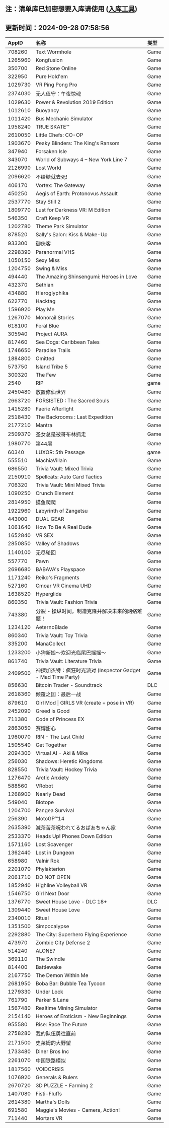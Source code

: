 ## 注：清单库已加密想要入库请使用 ([入库工具](https://github.com/BlankTMing/ManifestAutoUpdate/releases))

## 更新时间：2024-09-28 07:58:56
| AppID | 名称 | 类型  |
| :-------------------- | :----------------------------- | :----------- |
| 708260 | Text Wormhole| Game |
| 1265960 | Kongfusion| Game |
| 350700 | Red Stone Online| Game |
| 322950 | Pure Hold'em| Game |
| 1029730 | VR Ping Pong Pro| Game |
| 2374030 | 无人值守：午夜惊魂| Game |
| 1029630 | Power & Revolution 2019 Edition| Game |
| 1012610 | Buoyancy| Game |
| 1011420 | Bus Mechanic Simulator| Game |
| 1958240 | TRUE SKATE™| Game |
| 2610050 | Little Chefs: CO-OP| Game |
| 1903670 | Peaky Blinders: The King's Ransom| Game |
| 347940 | Forsaken Isle| Game |
| 343070 | World of Subways 4 – New York Line 7| Game |
| 2126990 | Lost World| Game |
| 2096620 | 不给糖就去死!| Game |
| 406170 | Vortex: The Gateway| Game |
| 450250 | Aegis of Earth: Protonovus Assault| Game |
| 2537770 | Stay Still 2| Game |
| 1809770 | Lust for Darkness VR: M Edition| Game |
| 546350 | Craft Keep VR| Game |
| 1202780 | Theme Park Simulator| Game |
| 878520 | Sally's Salon: Kiss & Make-Up| Game |
| 933300 | 御侠客| Game |
| 2298390 | Paranormal VHS| Game |
| 1050150 | Sexy Miss| Game |
| 1204750 | Swing & Miss| Game |
| 494440 | The Amazing Shinsengumi: Heroes in Love| Game |
| 432370 | Sethian| Game |
| 434880 | Hieroglyphika| Game |
| 622770 | Hacktag| Game |
| 1596920 | Play Me| Game |
| 1267070 | Monorail Stories| Game |
| 618100 | Feral Blue| Game |
| 305940 | Project AURA| Game |
| 817460 | Sea Dogs: Caribbean Tales| Game |
| 1746650 | Paradise Trails| Game |
| 1884800 | Omitted| Game |
| 573750 | Island Tribe 5| Game |
| 300320 | The Few| Game |
| 2540 | RIP| game |
| 2450480 | 放置修仙世界| Game |
| 2663720 | FORSISTED : The Sacred Souls| Game |
| 1415280 | Faerie Afterlight| Game |
| 2518430 | The Backrooms : Last Expedition| Game |
| 2177210 | Mantra| Game |
| 2509370 | 圣女总是被哥布林抓走| Game |
| 1980770 | 第44层| Game |
| 60340 | LUXOR: 5th Passage | game |
| 555510 | MachiaVillain| Game |
| 686550 | Trivia Vault: Mixed Trivia| Game |
| 2150910 | Spellcats: Auto Card Tactics| Game |
| 706320 | Trivia Vault: Mini Mixed Trivia| Game |
| 1090250 | Crunch Element| Game |
| 2814950 | 摸鱼爬爬| Game |
| 1922960 | Labyrinth of Zangetsu| Game |
| 443000 | DUAL GEAR| Game |
| 1061640 | How To Be A Real Dude| Game |
| 1652840 | VR SEX| Game |
| 2850850 | Valley of Shadows| Game |
| 1140100 | 无尽轮回| Game |
| 557770 | Pawn| Game |
| 2696680 | BABAVA's Playspace| Game |
| 1171240 | Reiko's Fragments| Game |
| 527160 | Cmoar VR Cinema UHD| Game |
| 1638520 | Hyperglide| Game |
| 860350 | Trivia Vault: Fashion Trivia| Game |
| 743380 | 分裂 - 操纵时间，制造克隆并解决未来的网络难题！| Game |
| 1234120 | AeternoBlade| Game |
| 860340 | Trivia Vault: Toy Trivia| Game |
| 335200 | ManaCollect| Game |
| 1233200 | 小狗新娘～欢迎光临尾巴摇摇～| Game |
| 861740 | Trivia Vault: Literature Trivia| Game |
| 2409500 | 神探加杰特：疯狂时光派对 (Inspector Gadget - Mad Time Party)| Game |
| 856630 | Bitcoin Trader - Soundtrack| DLC |
| 2618360 | 倾覆之国：最后一战| Game |
| 879610 | Girl Mod \| GIRLS VR (create + pose in VR)| Game |
| 2452090 | Greed is Good| Game |
| 711380 | Code of Princess EX| Game |
| 2863050 | 赛博甜心| Game |
| 1960070 | RIN - The Last Child| Game |
| 1505540 | Get Together| Game |
| 2094300 | Virtual AI - Aki & Mika| Game |
| 256030 | Shadows: Heretic Kingdoms| Game |
| 828550 | Trivia Vault: Hockey Trivia| Game |
| 1276470 | Arctic Anxiety| Game |
| 588560 | VRobot| Game |
| 1268900 | Nearly Dead| Game |
| 549040 | Biotope| Game |
| 1204700 | Pangea Survival| Game |
| 256390 | MotoGP™14| Game |
| 2635390 | 滅茶苦茶呪われてるおばあちゃん家| Game |
| 2533370 | Heads Up! Phones Down Edition| Game |
| 1571160 | Lost Scavenger| Game |
| 1362440 | Lost in Dungeon| Game |
| 658980 | Valnir Rok| Game |
| 2201070 | Phylakterion| Game |
| 2061710 | DO NOT OPEN| Game |
| 1852940 | Highline Volleyball VR| Game |
| 1546750 | Girl Next Door| Game |
| 1376770 | Sweet House Love - DLC 18+| DLC |
| 1309440 | Sweet House Love| Game |
| 2340010 | Ritual| Game |
| 1351500 | Simpocalypse| Game |
| 2292880 | The City: Superhero Flying Experience| Game |
| 473970 | Zombie City Defense 2| Game |
| 514240 | ALONE?| Game |
| 369110 | The Swindle| Game |
| 814400 | Battlewake| Game |
| 2167750 | The Demon Within Me| Game |
| 2681950 | Boba Bar: Bubble Tea Tycoon| Game |
| 1279330 | Under Lock| Game |
| 761790 | Parker & Lane| Game |
| 1567480 | Realtime Mining Simulator| Game |
| 2154140 | Heroes of Eroticism - New Beginnings| Game |
| 955580 | Rise: Race The Future| Game |
| 2758280 | 我的队伍勇往直前| Game |
| 2171500 | 史莱姆的大野望| Game |
| 1733480 | Diner Bros Inc| Game |
| 2261070 | 中国铁路模拟| Game |
| 1817560 | VOIDCRISIS| Game |
| 1076920 | Generals & Rulers| Game |
| 2670720 | 3D PUZZLE - Farming 2| Game |
| 1407080 | Fisti-Fluffs| Game |
| 2614380 | Martha's Dolls| Game |
| 691580 | Maggie's Movies - Camera, Action!| Game |
| 711440 | Mortars VR| Game |
